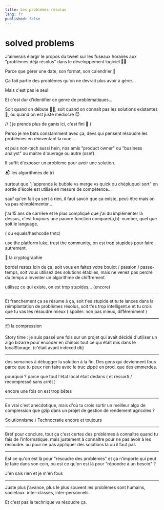 ```yaml
---
title: Les problèmes résolus
lang: fr
published: false
---
```

# solved problems

J'aimerais élargir le propos du tweet sur les fuseaux horaires aux "problèmes déjà résolus" dans le développement logiciel 🧑‍💻

Parce que gérer une date, son format, son calendrier 📅

Ça fait partie des problèmes qu'on ne devrait plus avoir  à gérer... 

Mais c'est pas le seul

Et c'est dur d'identifier ce genre de problématiques...

Soit quand on débute 🧑‍🎓, 
soit quand on connaît pas les solutions existantes 😬, ou quand on est juste médiocre 😈

// ( je prends plus de gants ici, c'est fini 🖕 )

Perso je me bats constamment avec ça, devs qui pensent résoudre les problèmes en réinventant la roue...

et puis non-tech aussi hein, nos amis "product owner" ou "business analyst" ou maitre d'ouvrage ou autre (osef).

Il suffit d'exposer un problème pour avoir une solution.

📬 les algorithmes de tri

surtout que "j'apprends le bubble vs  merge vs quick ou chépluquoi sort" en sortie d'école est utilisé en mesure de compétence...

sauf qu'en fait ça sert à rien, il faut savoir que ça existe, peut-être mais on va pas réimplémenter...

j'ai 15 ans de carrière et le plus compliqué que j'ai du implémenter là dessus, c'est toujours une pauvre fonction compare(a,b): number, quel que soit le language.

( ou equals/hashcode tmtc)

use the platform luke, trust the community, on est trop stupides pour faire autrement.


🧮 la cryptographie

bordel restez loin de ça, soit vous en faites votre boulot / passion / passe-temps, soit vous utilisez des solutions établies, mais ne venez pas perdre du temps à inventer un algorithme de chiffrement.

utilisez ce qui existe, on est trop stupides... (encore)

---

Et franchement ça se résume à ça, soit t'es stupide et tu te lances dans la réimplantation de problèmes résolus, soit t'es trop intelligent.e et tu crois que tu vas les résoudre mieux ( spoiler: non pas mieux, différemment )

---

📦 la compression

Story time : je suis passé une fois sur un projet qui avait décidé d'utiliser un algo bizarre pour encoder en chinois tout ce qui était mis dans le localStorage. (c'était avant indexed db)

---

des semaines à débugger la solution à la fin. Des gens qui deviennent fous parce que tu peux rien faire avec le truc zippé en prod. que des emmerdes.

pourquoi ? parce que tout l'état local était dedans ( et ressorti / recompressé sans arrêt ) 

encore une fois on est trop bêtes

---

En vrai c'est anecdotique, mais d'où tu crois sortir un meilleur algo de compression que gzip dans un projet de gestion de rendement agricoles ?

Solutionnisme / Technocratie encore et toujours

--- 

Bref pour conclure, tout ça c'est certes  des problèmes à connaître quand tu fais de l'informatique. mais justement à connaître pour ne pas avoir à les résoudre. ou pour ne pas appliquer des solutions là ou il faut pas

---
Est ce qu'on est là pour "résoudre des problèmes" et ça n'importe qui peut le faire dans son coin, ou est ce qu'on est là pour "répondre à un besoin" ?

J'en sais rien et je m'en fous

---
Juste plus j'avance, plus le plus souvent les problèmes sont humains, sociétaux. inter-classes, inter-personnels. 

Et c'est pas la technique va résoudre ça.
